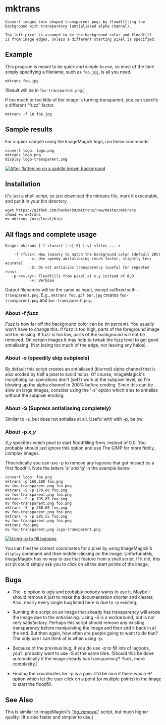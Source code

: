 # mktrans

    Convert images into shaped transparent pngs by floodfilling the
    background with transparency (antialiased alpha channel).

    Top left pixel is assumed to be the background color and floodfill
    is from image edges, unless a different starting pixel is specified.

## Example

This program is meant to be quick and simple to use, so most of the
time simply specifying a filename, such as `foo.jpg`, is all you need.

    mktrans foo.jpg

(Result will be in `foo-transparent.png`.)

If too much or too little of the image is turning transparent, you can
specify a different "fuzz" factor.

    mktrans -f 10 foo.jpg

## Sample results

For a quick sample using the ImageMagick logo, run these commands:

    convert logo: logo.png
    mktrans logo.png
    display logo-transparent.png

[![After flattening on a saddle brown background](https://i.imgur.com/Exrm0tD.png)](https://i.imgur.com/PReCAca.png)

## Installation

It's just a shell script, so just download the mktrans file, mark it executable, and put it in your bin directory.

    wget https://github.com/hackerb9/mktrans/raw/master/mktrans
    chmod +x mktrans
    mv mktrans /usr/local/bin/

## All flags and complete usage

    Usage: mktrans [-f <fuzz>] [-s|-S] [-v] <files ... >

        -f <fuzz>: How loosely to match the background color (default 20%)
               -s: Use speedy antialiasing (much faster, slightly less acurate) 
               -S: Do not antialias transparency (useful for repeated runs)
       -p <x>,<y>: Floodfills from pixel at x,y instead of 0,0
               -v: Verbose

Output filenames will be the same as input, except suffixed with
`-transparent.png`. E.g., `mktrans foo.gif bar.jpg` creates
`foo-transparent.png` and `bar-transparent.png`.

### About -f *fuzz*

*Fuzz* is how far off the background color can be (in percent). You
usually won't have to change this. If fuzz is too high, parts of the
foreground image will be missing. If fuzz is too low, parts of the
background will not be removed. On certain images it may help to tweak
the fuzz level to get good antialiasing. (Not losing too much of the
edge, nor leaving any halos).

### About -s (speedily skip subpixels)

By default this script creates an antialiased (blurred) alpha channel
that is also eroded by half a pixel to avoid halos. Of course,
ImageMagick's morphological operations don't (yet?) work at the
subpixel level, so I'm blowing up the alpha channel to 200% before
eroding. Since this can be slow on large images, consider using the
'-s' option which tries to antialias without the subpixel eroding.

### About -S (Supress antialiasing completely)

Similar to -s, but does not antialias at all. Useful with with -p, below.

### About -p *x*,*y*

*X*,*y* specifies which pixel to start floodfilling from, instead of 0,0.
You probably should just _ignore_ this option and use The GIMP for
more fiddly, complex images.

Theoretically you can use -p to remove any lagoons that got missed by
a first floodfill. Note the letters 'a' and 'g' in the example below.

    convert logo: foo.png
    mktrans -p 160,100 foo.png
    mv foo-transparent.png foo.png
    mktrans -S -p 170,80 foo.png
    mv foo-transparent.png foo.png
    mktrans -S -p 195,65 foo.png
    mv foo-transparent.png foo.png
    mktrans -S -p 260,60 foo.png
    mv foo-transparent.png foo.png
    mktrans -S -p 285,55 foo.png
    mv foo-transparent.png foo.png
    mktrans foo.png
    mv foo-transparent.png logo-transparent.png
    
[![Using -p to fill lagoons](https://i.imgur.com/Hxl1a1A.png)](https://i.imgur.com/CmbUnHk.png)

You can find the correct coordinates for a pixel by using
ImageMagick's `display` command and then middle-clicking on the image.
Unfortunately, ImageMagick has no way to use that feature from a shell
script. If it did, this script could simply ask you to click on all
the start points of the image.

## Bugs

* The -p option is ugly and probably nobody wants to use it. Maybe I
  should remove it just to make the documentation shorter and clearer.
  Also, nearly every single bug listed here is due to -p existing.

* Running this script on an image that already has transparency will
  erode the image due to the antialiasing. Using -S is a workaround,
  but is not very satisfactory. Perhaps this script should remove any
  existing transparency before manipulating the image and then add it
  back in at the end. But then again, how often are people going to
  want to do that? The only use I can think of is when using -p.

* Because of the previous bug, if you do use -p to fill lots of
  lagoons, you'll probably want to use -S at the same time.
  (Should this be done automatically if the image already has
  transparency? Yuck, more complexity.)

* Finding the coordinates for -p is a pain. It'd be nice if there was
  a -P option which let the user click on a point (or multiple points)
  in the image to start the floodfill.

## See Also

This is similar to ImageMagick's
["bg_removal"](https://www.imagemagick.org/Usage/scripts/bg_removal)
script, but much higher quality. (It's also faster and simpler to use.) 

